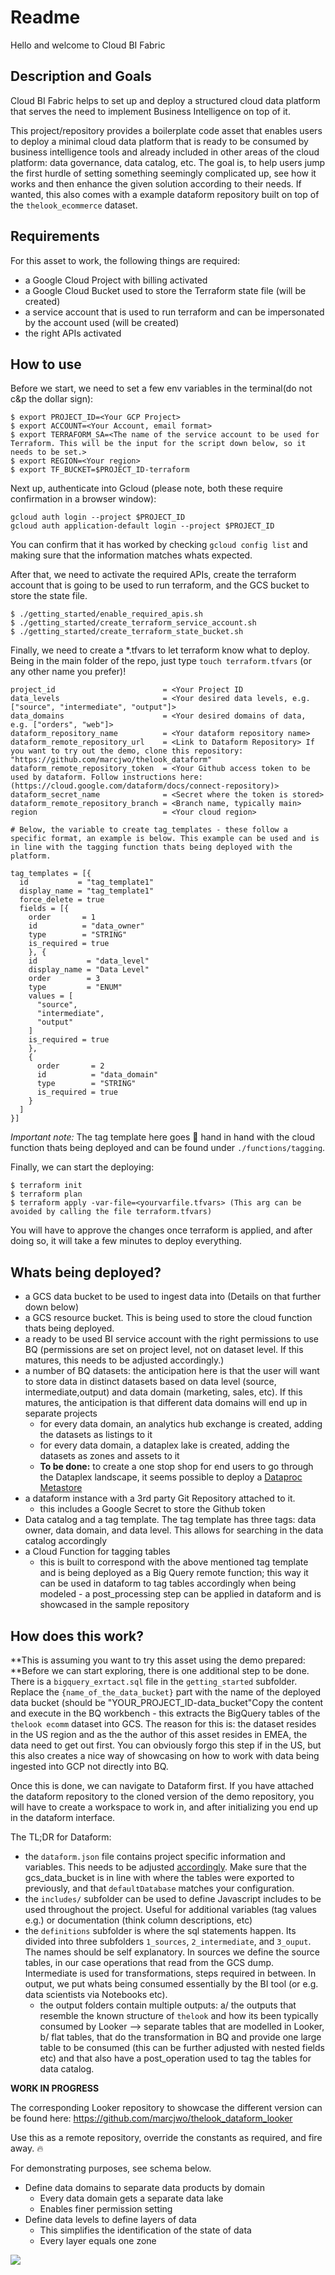 # Readme

Hello and welcome to Cloud BI Fabric

## Description and Goals

Cloud BI Fabric helps to set up and deploy a structured cloud data platform that serves the need to implement Business Intelligence on top of it.

This project/repository provides a boilerplate code asset that enables users to deploy a minimal cloud data platform that is ready to be consumed by business intelligence tools and already included in other areas of the cloud platform: data governance, data catalog, etc.
The goal is, to help users jump the first hurdle of setting something seemingly complicated up, see how it works and then enhance the given solution according to their needs.
If wanted, this also comes with a example dataform repository built on top of the `thelook_ecommerce` dataset.

## Requirements

For this asset to work, the following things are required:

- a Google Cloud Project with billing activated
- a Google Cloud Bucket used to store the Terraform state file (will be created)
- a service account that is used to run terraform and can be impersonated by the account used (will be created)
- the right APIs activated

## How to use

Before we start, we need to set a few env variables in the terminal(do not c&p the dollar sign):

```
$ export PROJECT_ID=<Your GCP Project>
$ export ACCOUNT=<Your Account, email format>
$ export TERRAFORM_SA=<The name of the service account to be used for Terraform. This will be the input for the script down below, so it needs to be set.>
$ export REGION=<Your region>
$ export TF_BUCKET=$PROJECT_ID-terraform
```

Next up, authenticate into Gcloud (please note, both these require confirmation in a browser window):

```
gcloud auth login --project $PROJECT_ID
gcloud auth application-default login --project $PROJECT_ID
```

You can confirm that it has worked by checking `gcloud config list` and making sure that the information matches whats expected.

After that, we need to activate the required APIs, create the terraform account that is going to be used to run terraform, and the GCS bucket to store the state file.

```
$ ./getting_started/enable_required_apis.sh
$ ./getting_started/create_terraform_service_account.sh
$ ./getting_started/create_terraform_state_bucket.sh
```

Finally, we need to create a \*.tfvars to let terraform know what to deploy. Being in the main folder of the repo, just type `touch terraform.tfvars` (or any other name you prefer)!

```
project_id                        = <Your Project ID
data_levels                       = <Your desired data levels, e.g. ["source", "intermediate", "output"]>
data_domains                      = <Your desired domains of data, e.g. ["orders", "web"]>
dataform_repository_name          = <Your dataform repository name>
dataform_remote_repository_url    = <Link to Dataform Repository> If you want to try out the demo, clone this repository: "https://github.com/marcjwo/thelook_dataform"
dataform_remote_repository_token  = <Your Github access token to be used by dataform. Follow instructions here:(https://cloud.google.com/dataform/docs/connect-repository)>
dataform_secret_name              = <Secret where the token is stored>
dataform_remote_repository_branch = <Branch name, typically main>
region                            = <Your cloud region>

# Below, the variable to create tag_templates - these follow a specific format, an example is below. This example can be used and is in line with the tagging function thats being deployed with the platform.

tag_templates = [{
  id           = "tag_template1"
  display_name = "tag_template1"
  force_delete = true
  fields = [{
    order       = 1
    id          = "data_owner"
    type        = "STRING"
    is_required = true
    }, {
    id           = "data_level"
    display_name = "Data Level"
    order        = 3
    type         = "ENUM"
    values = [
      "source",
      "intermediate",
      "output"
    ]
    is_required = true
    },
    {
      order       = 2
      id          = "data_domain"
      type        = "STRING"
      is_required = true
    }
  ]
}]
```

_Important note:_ The tag template here goes 🤝 hand in hand with the cloud function thats being deployed and can be found under `./functions/tagging`.

Finally, we can start the deploying:

```
$ terraform init
$ terraform plan
$ terraform apply -var-file=<yourvarfile.tfvars> (This arg can be avoided by calling the file terraform.tfvars)
```

You will have to approve the changes once terraform is applied, and after doing so, it will take a few minutes to deploy everything.

## Whats being deployed?

- a GCS data bucket to be used to ingest data into (Details on that further down below)
- a GCS resource bucket. This is being used to store the cloud function thats being deployed.
- a ready to be used BI service account with the right permissions to use BQ (permissions are set on project level, not on dataset level. If this matures, this needs to be adjusted accordingly.)
- a number of BQ datasets: the anticipation here is that the user will want to store data in distinct datasets based on data level (source, intermediate,output) and data domain (marketing, sales, etc). If this matures, the anticipation is that different data domains will end up in separate projects
  - for every data domain, an analytics hub exchange is created, adding the datasets as listings to it
  - for every data domain, a dataplex lake is created, adding the datasets as zones and assets to it
  - **To be done:** to create a one stop shop for end users to go through the Dataplex landscape, it seems possible to deploy a [Dataproc Metastore](https://cloud.google.com/dataproc-metastore/)
- a dataform instance with a 3rd party Git Repository attached to it.
  - this includes a Google Secret to store the Github token
- Data catalog and a tag template. The tag template has three tags: data owner, data domain, and data level. This allows for searching in the data catalog accordingly
- a Cloud Function for tagging tables
  - this is built to correspond with the above mentioned tag template and is being deployed as a Big Query remote function; this way it can be used in dataform to tag tables accordingly when being modeled - a post_processing step can be applied in dataform and is showcased in the sample repository

## How does this work?

**This is assuming you want to try this asset using the demo prepared: **Before we can start exploring, there is one additional step to be done. There is a `bigquery_exrtact.sql` file in the `getting_started` subfolder. Replace the `{name_of_the_data_bucket}` part with the name of the deployed data bucket (should be "YOUR_PROJECT_ID-data_bucket"Copy the content and execute in the BQ workbench - this extracts the BigQuery tables of the `thelook ecomm` dataset into GCS. The reason for this is: the dataset resides in the US region and as the the author of this asset resides in EMEA, the data need to get out first. You can obviously forgo this step if in the US, but this also creates a nice way of showcasing on how to work with data being ingested into GCP not directly into BQ.

Once this is done, we can navigate to Dataform first. If you have attached the dataform repository to the cloned version of the demo repository, you will have to create a workspace to work in, and after initializing you end up in the dataform interface.

The TL;DR for Dataform:

- the `dataform.json` file contains project specific information and variables. This needs to be adjusted [accordingly](https://cloud.google.com/dataform/docs/configure-dataform). Make sure that the gcs_data_bucket is in line with where the tables were exported to previously, and that `defaultDatabase` matches your configuration.
- the `includes/` subfolder can be used to define Javascript includes to be used throughout the project. Useful for additional variables (tag values e.g.) or documentation (think column descriptions, etc)
- the `definitions` subfolder is where the sql statements happen. Its divided into three subfolders `1_sources`, `2_intermediate`, and `3_ouput`. The names should be self explanatory. In sources we define the source tables, in our case operations that read from the GCS dump. Intermediate is used for transformations, steps required in between. In output, we put whats being consumed essentially by the BI tool (or e.g. data scientists via Notebooks etc).
  - the output folders contain multiple outputs: a/ the outputs that resemble the known structure of `thelook` and how its been typically consumed by Looker --> separate tables that are modelled in Looker, b/ flat tables, that do the transformation in BQ and provide one large table to be consumed (this can be further adjusted with nested fields etc) and that also have a post_operation used to tag the tables for data catalog.

**WORK IN PROGRESS**

The corresponding Looker repository to showcase the different version can be found here: https://github.com/marcjwo/thelook_dataform_looker

Use this as a remote repository, override the constants as required, and fire away. 🔥

For demonstrating purposes, see schema below.

- Define data domains to separate data products by domain
  - Every data domain gets a separate data lake
  - Enables finer permission setting
- Define data levels to define layers of data
  - This simplifies the identification of the state of data
  - Every layer equals one zone

![](./assets/BIIAB.png)
